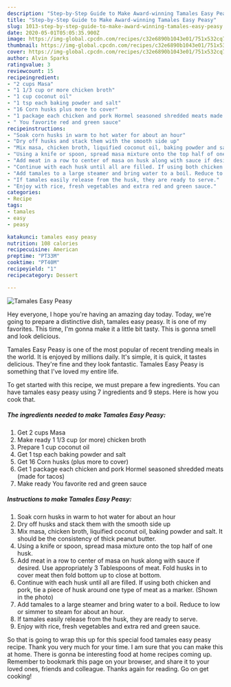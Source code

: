 ```yaml
---
description: "Step-by-Step Guide to Make Award-winning Tamales Easy Peasy"
title: "Step-by-Step Guide to Make Award-winning Tamales Easy Peasy"
slug: 1013-step-by-step-guide-to-make-award-winning-tamales-easy-peasy
date: 2020-05-01T05:05:35.900Z
image: https://img-global.cpcdn.com/recipes/c32e6890b1043e01/751x532cq70/tamales-easy-peasy-recipe-main-photo.jpg
thumbnail: https://img-global.cpcdn.com/recipes/c32e6890b1043e01/751x532cq70/tamales-easy-peasy-recipe-main-photo.jpg
cover: https://img-global.cpcdn.com/recipes/c32e6890b1043e01/751x532cq70/tamales-easy-peasy-recipe-main-photo.jpg
author: Alvin Sparks
ratingvalue: 3
reviewcount: 15
recipeingredient:
- "2 cups Masa"
- "1 1/3 cup or more chicken broth"
- "1 cup coconut oil"
- "1 tsp each baking powder and salt"
- "16 Corn husks plus more to cover"
- "1 package each chicken and pork Hormel seasoned shredded meats made for tacos"
- " You favorite red and green sauce"
recipeinstructions:
- "Soak corn husks in warm to hot water for about an hour"
- "Dry off husks and stack them with the smooth side up"
- "Mix masa, chicken broth, liquified coconut oil, baking powder and salt. It should be the consistency of thick peanut butter."
- "Using a knife or spoon, spread masa mixture onto the top half of one husk."
- "Add meat in a row to center of masa on husk along with sauce if desired. Use appropriately 3 Tablespoons of meat. Fold husks in to cover meat then fold bottom up to close at bottom."
- "Continue with each husk until all are filled. If using both chicken and pork, tie a piece of husk around one type of meat as a marker. (Shown in the photo)"
- "Add tamales to a large steamer and bring water to a boil. Reduce to low or simmer to steam for about an hour."
- "If tamales easily release from the husk, they are ready to serve."
- "Enjoy with rice, fresh vegetables and extra red and green sauce."
categories:
- Recipe
tags:
- tamales
- easy
- peasy

katakunci: tamales easy peasy 
nutrition: 108 calories
recipecuisine: American
preptime: "PT33M"
cooktime: "PT40M"
recipeyield: "1"
recipecategory: Dessert

---
```



![Tamales Easy Peasy](https://img-global.cpcdn.com/recipes/c32e6890b1043e01/751x532cq70/tamales-easy-peasy-recipe-main-photo.jpg)

Hey everyone, I hope you're having an amazing day today. Today, we're going to prepare a distinctive dish, tamales easy peasy. It is one of my favorites. This time, I'm gonna make it a little bit tasty. This is gonna smell and look delicious.

Tamales Easy Peasy is one of the most popular of recent trending meals in the world. It is enjoyed by millions daily. It's simple, it is quick, it tastes delicious. They're fine and they look fantastic. Tamales Easy Peasy is something that I've loved my entire life.




To get started with this recipe, we must prepare a few ingredients. You can have tamales easy peasy using 7 ingredients and 9 steps. Here is how you cook that.

<!--inarticleads1-->

##### The ingredients needed to make Tamales Easy Peasy:

1. Get 2 cups Masa
1. Make ready 1 1/3 cup (or more) chicken broth
1. Prepare 1 cup coconut oil
1. Get 1 tsp each baking powder and salt
1. Get 16 Corn husks (plus more to cover)
1. Get 1 package each chicken and pork Hormel seasoned shredded meats (made for tacos)
1. Make ready  You favorite red and green sauce




<!--inarticleads2-->

##### Instructions to make Tamales Easy Peasy:

1. Soak corn husks in warm to hot water for about an hour
1. Dry off husks and stack them with the smooth side up
1. Mix masa, chicken broth, liquified coconut oil, baking powder and salt. It should be the consistency of thick peanut butter.
1. Using a knife or spoon, spread masa mixture onto the top half of one husk.
1. Add meat in a row to center of masa on husk along with sauce if desired. Use appropriately 3 Tablespoons of meat. Fold husks in to cover meat then fold bottom up to close at bottom.
1. Continue with each husk until all are filled. If using both chicken and pork, tie a piece of husk around one type of meat as a marker. (Shown in the photo)
1. Add tamales to a large steamer and bring water to a boil. Reduce to low or simmer to steam for about an hour.
1. If tamales easily release from the husk, they are ready to serve.
1. Enjoy with rice, fresh vegetables and extra red and green sauce.




So that is going to wrap this up for this special food tamales easy peasy recipe. Thank you very much for your time. I am sure that you can make this at home. There is gonna be interesting food at home recipes coming up. Remember to bookmark this page on your browser, and share it to your loved ones, friends and colleague. Thanks again for reading. Go on get cooking!
